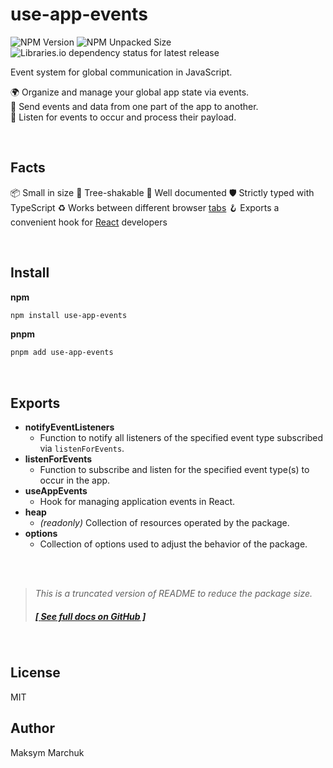 # use-app-events

![NPM Version](https://img.shields.io/npm/v/use-app-events?color=%2340bb12) ![NPM Unpacked Size](https://img.shields.io/npm/unpacked-size/use-app-events?color=%2340bb12) ![Libraries.io dependency status for latest release](https://img.shields.io/librariesio/release/npm/use-app-events)

Event system for global communication in JavaScript.

🌍 Organize and manage your global app state via events.  
📨 Send events and data from one part of the app to another.  
📩 Listen for events to occur and process their payload.

<br/>

## Facts

📦 Small in size
🍃 Tree-shakable
📝 Well documented
🛡️ Strictly typed with TypeScript
♻️ Works between different browser <u>tabs</u>
🪝 Exports a convenient hook for <u>React</u> developers

<br/>

## Install

**npm**

```bash
npm install use-app-events
```

**pnpm**

```bash
pnpm add use-app-events
```

<br/>

## Exports

- **notifyEventListeners**
  - Function to notify all listeners of the specified event type subscribed via `listenForEvents`.
- **listenForEvents**
  - Function to subscribe and listen for the specified event type(s) to occur in the app.
- **useAppEvents**
  - Hook for managing application events in React.
- **heap**
  - _(readonly)_ Collection of resources operated by the package.
- **options**
  - Collection of options used to adjust the behavior of the package.

<br/>
<br/>

> _This is a truncated version of README to reduce the package size._
>
> ##### [[ _See full docs on GitHub_ ]](https://github.com/aimtbr/use-app-events?tab=readme-ov-file#use-app-events)

<br/>

## License

MIT

## Author

Maksym Marchuk

